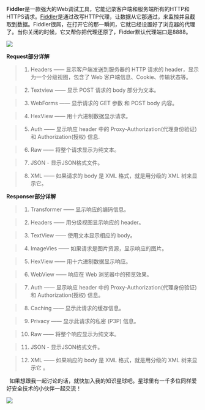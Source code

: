 **Fiddler**是一款强大的Web调试工具，它能记录客户端和服务端所有的HTTP和HTTPS请求。[Fiddler](https://so.csdn.net/so/search?q=Fiddler&spm=1001.2101.3001.7020)是通过改写HTTP代理，让数据从它那通过，来监控并且截取到数据。Fiddler很屌，在打开它的那一瞬间，它就已经设置好了浏览器的代理了。当你关闭的时候，它又帮你把代理还原了，Fidder默认代理端口是8888。

![](https://img-blog.csdn.net/20181005104959922?watermark/2/text/aHR0cHM6Ly9ibG9nLmNzZG4ubmV0L3FxXzM2MTE5MTky/font/5a6L5L2T/fontsize/400/fill/I0JBQkFCMA==/dissolve/70)

**Request部分详解**

> 1.  Headers —— 显示客户端发送到服务器的 HTTP 请求的 header，显示为一个分级视图，包含了 Web 客户端信息、Cookie、传输状态等。
> 2.  Textview —— 显示 POST 请求的 body 部分为文本。
> 3.  WebForms —— 显示请求的 GET 参数 和 POST body 内容。
> 4.  HexView —— 用十六进制数据显示请求。
> 5.  Auth —— 显示响应 header 中的 Proxy-Authorization(代理身份验证) 和 Authorization(授权) 信息.
> 6.  Raw —— 将整个请求显示为纯文本。
> 7.  JSON - 显示JSON格式文件。
> 8.  XML —— 如果请求的 body 是 XML 格式，就是用分级的 XML 树来显示它。

**Responser部分详解**

> 1.  Transformer —— 显示响应的编码信息。
> 2.  Headers —— 用分级视图显示响应的 header。
> 3.  TextView —— 使用文本显示相应的 body。
> 4.  ImageVies —— 如果请求是图片资源，显示响应的图片。
> 5.  HexView —— 用十六进制数据显示响应。
> 6.  WebView —— 响应在 Web 浏览器中的预览效果。
> 7.  Auth —— 显示响应 header 中的 Proxy-Authorization(代理身份验证) 和 Authorization(授权) 信息。
> 8.  Caching —— 显示此请求的缓存信息。
> 9.  Privacy —— 显示此请求的私密 (P3P) 信息。
> 10.  Raw —— 将整个响应显示为纯文本。
> 11.  JSON - 显示JSON格式文件。
> 12.  XML —— 如果响应的 body 是 XML 格式，就是用分级的 XML 树来显示它 。

  如果想跟我一起讨论的话，就快加入我的知识星球吧。星球里有一千多位同样爱好安全技术的小伙伴一起交流！

![](https://img-blog.csdnimg.cn/1219ed79e9ed449d85d27b732cda5ea6.jpg)